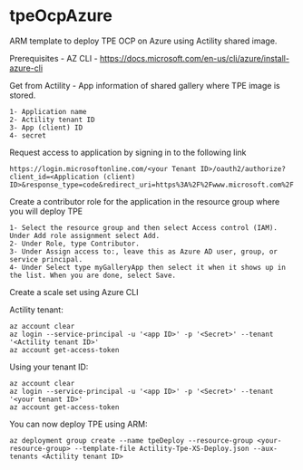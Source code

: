 # tpeOcpAzure
ARM template to deploy TPE OCP on Azure using Actility shared image.

Prerequisites - AZ CLI - https://docs.microsoft.com/en-us/cli/azure/install-azure-cli

Get from Actility - App information of shared gallery where TPE image is stored.

    1- Application name
    2- Actility tenant ID
    3- App (client) ID
    4- secret
    
Request access to application by signing in to the following link

```
https://login.microsoftonline.com/<your Tenant ID>/oauth2/authorize?client_id=<Application (client) ID>&response_type=code&redirect_uri=https%3A%2F%2Fwww.microsoft.com%2F 
```

Create a contributor role for the application in the resource group where you will deploy TPE

    1- Select the resource group and then select Access control (IAM). Under Add role assignment select Add.
    2- Under Role, type Contributor.
    3- Under Assign access to:, leave this as Azure AD user, group, or service principal.
    4- Under Select type myGalleryApp then select it when it shows up in the list. When you are done, select Save.

Create a scale set using Azure CLI

Actility tenant:
```
az account clear
az login --service-principal -u '<app ID>' -p '<Secret>' --tenant '<Actility tenant ID>'
az account get-access-token
```

Using your tenant ID:
```
az account clear
az login --service-principal -u '<app ID>' -p '<Secret>' --tenant '<your tenant ID>'
az account get-access-token
```


You can now deploy TPE using ARM:
```
az deployment group create --name tpeDeploy --resource-group <your-resource-group> --template-file Actility-Tpe-XS-Deploy.json --aux-tenants <Actility tenant ID>
```
